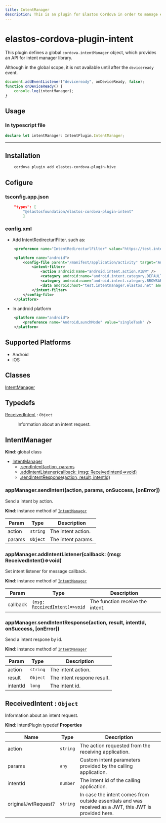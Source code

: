 ```yaml
---
title: IntentManager
description: This is an plugin for Elastos Cordova in order to manage external inter-app communications through "intents".
---
```


# elastos-cordova-plugin-intent

This plugin defines a global `cordova.intentManager` object, which provides an API for intent manager library.

Although in the global scope, it is not available until after the `deviceready` event.

```js
document.addEventListener("deviceready", onDeviceReady, false);
function onDeviceReady() {
    console.log(intentManager);
}
```

## Usage
###  In typescript file
```ts
declare let intentManager: IntentPlugin.IntentManager;
```

---
## Installation

```bash
    cordova plugin add elastos-cordova-plugin-hive
```

## Cofigure
### tsconfig.app.json
```json
    "types": [
        "@elastosfoundation/elastos-cordova-plugin-intent"
        ]
```

### config.xml
- Add IntentRedirecturlFilter. such as:
```xml
    <preference name="IntentRedirecturlFilter" value="https://test.intentmanager.elastos.net" />
```

```xml
    <platform name="android">
        <config-file parent="/manifest/application/activity" target="AndroidManifest.xml">
            <intent-filter>
                <action android:name="android.intent.action.VIEW" />
                <category android:name="android.intent.category.DEFAULT" />
                <category android:name="android.intent.category.BROWSABLE" />
                <data android:host="test.intentmanager.elastos.net" android:pathPattern="/.*" android:scheme="https" />
            </intent-filter>
        </config-file>
    </platform>
```

- In android platform
```xml
    <platform name="android">
        <preference name="AndroidLaunchMode" value="singleTask" />
    </platform>
```

## Supported Platforms

- Android
- iOS

## Classes

<dl>
<dt><a href="#IntentManager">IntentManager</a></dt>
<dd></dd>
</dl>

## Typedefs
<dl>
<dt><a href="#ReceivedIntent">ReceivedIntent</a> : <code>Object</code></dt>
<dd><p>Information about an intent request.</p>
</dd>
</dl>

<a name="IntentManager"></a>

## IntentManager
**Kind**: global class

* [IntentManager](#IntentManager)
    * [.sendIntent(action, params](#IntentManager+sendIntent)
    * [.addIntentListener(callback: (msg: ReceivedIntent)=>void)](#IntentManager+addIntentListener)
    * [.sendIntentResponse(action, result, intentId)](#IntentManager+sendIntentResponse)

<a name="IntentManager+sendIntent"></a>

### appManager.sendIntent(action, params, onSuccess, [onError])
Send a intent by action.

**Kind**: instance method of [<code>IntentManager</code>](#IntentManager)

| Param | Type | Description |
| --- | --- | --- |
| action | <code>string</code> | The intent action. |
| params | <code>Object</code> | The intent params. |

<a name="IntentManager+addIntentListener"></a>

### appManager.addIntentListener(callback: (msg: ReceivedIntent)=>void)
Set intent listener for message callback.

**Kind**: instance method of [<code>IntentManager</code>](#IntentManager)

| Param | Type | Description |
| --- | --- | --- |
| callback | [<code>(msg: ReceivedIntent)=>void</code>](#onReceiveIntent) | The function receive the intent. |

<a name="IntentManager+sendIntentResponse"></a>

### appManager.sendIntentResponse(action, result, intentId, onSuccess, [onError])
Send a intent respone by id.

**Kind**: instance method of [<code>IntentManager</code>](#IntentManager)

| Param | Type | Description |
| --- | --- | --- |
| action | <code>string</code> | The intent action. |
| result | <code>Object</code> | The intent respone result. |
| intentId | <code>long</code> | The intent id. |

<a name="BootstrapNode"></a>

## ReceivedIntent : <code>Object</code>
Information about an intent request.

**Kind**: IntentPlugin typedef
**Properties**

| Name | Type | Description |
| --- | --- | --- |
| action | <code>string</code> | The action requested from the receiving application. |
| params | <code>any</code> | Custom intent parameters provided by the calling application. |
| intentId | <code>number</code> | The intent id of the calling application. |
| originalJwtRequest? | <code>string</code> | In case the intent comes from outside essentials and was received as a JWT, this JWT is provided here. |

